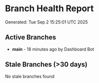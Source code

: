 # Branch Health Report
Generated: Tue Sep  2 15:25:01 UTC 2025

## Active Branches
- **main** - 18 minutes ago by Dashboard Bot

## Stale Branches (>30 days)
No stale branches found
